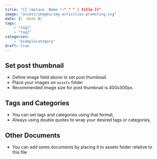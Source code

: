 ```yaml
---
title: "{{ replace .Name "-" " " | title }}"
image: "assets/images/img-activities-promoting.svg"
date: {{ .Date }}
tags: 
    - "tag1"
    - "tag2"
categories:
    - "examplecategory"
draft: true
---
```


## Set post thumbnail
- Define image field above to set post thumbnail. 
- Place your images on `assets` folder
- Recommended image size for post thumbnail is 400x300px.

## Tags and Categories
- You can set tags and categories using that format,
- Always using double quotes to wrap your desired tags or categories,

## Other Documents
- You can add some documents by placing it to assets folder relative to this file